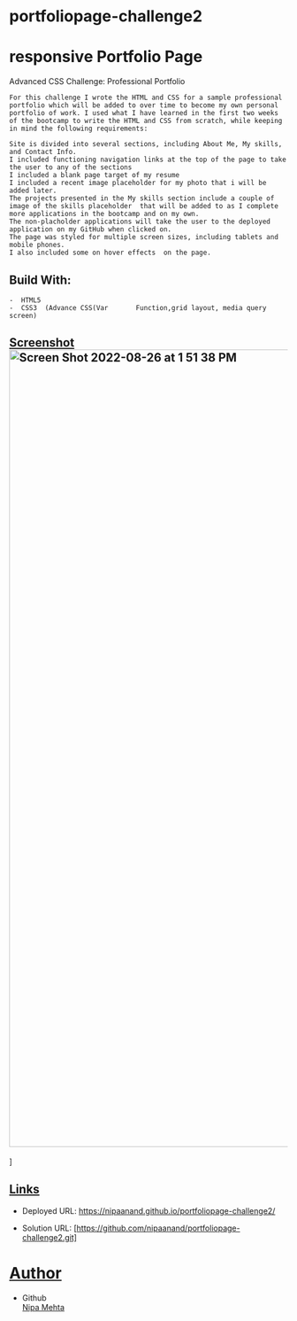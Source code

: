 # portfoliopage-challenge2
# responsive Portfolio Page
Advanced CSS Challenge: Professional Portfolio

    For this challenge I wrote the HTML and CSS for a sample professional portfolio which will be added to over time to become my own personal portfolio of work. I used what I have learned in the first two weeks of the bootcamp to write the HTML and CSS from scratch, while keeping in mind the following requirements:

    Site is divided into several sections, including About Me, My skills, and Contact Info.
    I included functioning navigation links at the top of the page to take the user to any of the sections
    I included a blank page target of my resume
    I included a recent image placeholder for my photo that i will be added later.
    The projects presented in the My skills section include a couple of image of the skills placeholder  that will be added to as I complete more applications in the bootcamp and on my own.
    The non-placholder applications will take the user to the deployed application on my GitHub when clicked on.
    The page was styled for multiple screen sizes, including tablets and mobile phones.
    I also included some on hover effects  on the page.

## Build With:
    -  HTML5
    -  CSS3  (Advance CSS(Var       Function,grid layout, media query screen)

## [Screenshot](#screenshot) <img width="1440" alt="Screen Shot 2022-08-26 at 1 51 38 PM" src="https://user-images.githubusercontent.com/105323937/186963542-073efe4e-071a-4811-8bad-7a4488ca92dd.png">
]



## [Links](#links)
 - Deployed URL:
        https://nipaanand.github.io/portfoliopage-challenge2/


 - Solution URL:
 [https://github.com/nipaanand/portfoliopage-challenge2.git]


# [Author](#author)
- Github   
[Nipa Mehta](https://www.github.com/nipaanand)